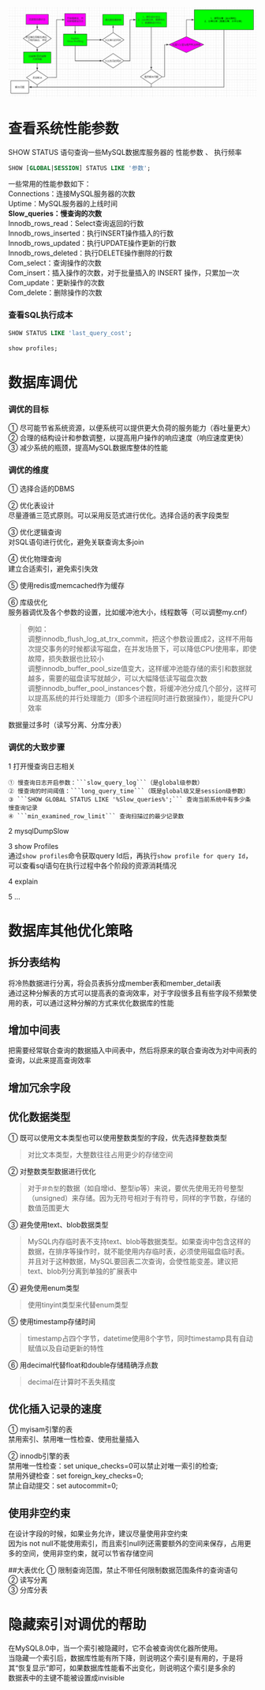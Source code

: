 ![img.png](images/数据库调优思路.png)

# 查看系统性能参数
SHOW STATUS 语句查询一些MySQL数据库服务器的 性能参数 、 执行频率
```sql
SHOW [GLOBAL|SESSION] STATUS LIKE '参数';
```
一些常用的性能参数如下：  
Connections：连接MySQL服务器的次数  
Uptime：MySQL服务器的上线时间  
**Slow_queries：慢查询的次数**  
Innodb_rows_read：Select查询返回的行数  
Innodb_rows_inserted：执行INSERT操作插入的行数  
Innodb_rows_updated：执行UPDATE操作更新的行数  
Innodb_rows_deleted：执行DELETE操作删除的行数  
Com_select：查询操作的次数  
Com_insert：插入操作的次数，对于批量插入的 INSERT 操作，只累加一次  
Com_update：更新操作的次数  
Com_delete：删除操作的次数

### 查看SQL执行成本
```sql
SHOW STATUS LIKE 'last_query_cost';
```
```sql
show profiles;
```

# 数据库调优
### 调优的目标
① 尽可能节省系统资源，以便系统可以提供更大负荷的服务能力（吞吐量更大）  
② 合理的结构设计和参数调整，以提高用户操作的响应速度（响应速度更快）  
③ 减少系统的瓶颈，提高MySQL数据库整体的性能  

### 调优的维度
① 选择合适的DBMS  

② 优化表设计  
尽量遵循三范式原则。可以采用反范式进行优化。选择合适的表字段类型  

③ 优化逻辑查询  
对SQL语句进行优化，避免关联查询太多join  

④ 优化物理查询  
建立合适索引，避免索引失效  

⑤ 使用redis或memcached作为缓存  

⑥ 库级优化  
服务器调优及各个参数的设置，比如缓冲池大小，线程数等（可以调整my.cnf）  
> 例如：  
> 调整innodb_flush_log_at_trx_commit，把这个参数设置成2，这样不用每次提交事务的时候都读写磁盘，在并发场景下，可以降低CPU使用率，即使故障，损失数据也比较小  
> 调整innodb_buffer_pool_size值变大，这样缓冲池能存储的索引和数据就越多，需要的磁盘读写就越少，可以大幅降低读写磁盘次数  
> 调整innodb_buffer_pool_instances个数，将缓冲池分成几个部分，这样可以提高系统的并行处理能力（即多个进程同时进行数据操作），能提升CPU效率

数据量过多时（读写分离、分库分表）  

### 调优的大致步骤
1 打开慢查询日志相关  
```
① 慢查询日志开启参数：```slow_query_log```（是global级参数）  
② 慢查询的时间阈值：```long_query_time```（既是global级又是session级参数）  
③ ```SHOW GLOBAL STATUS LIKE '%Slow_queries%';``` 查询当前系统中有多少条慢查询记录  
④ ```min_examined_row_limit``` 查询扫描过的最少记录数  
```

2 mysqlDumpSlow  

3 show Profiles  
通过```show profiles```命令获取query Id后，再执行```show profile for query Id```，可以查看sql语句在执行过程中各个阶段的资源消耗情况

4 explain  

5 ...  

# 数据库其他优化策略
## 拆分表结构
将冷热数据进行分离，将会员表拆分成member表和member_detail表  
通过这种分解表的方式可以提高表的查询效率，对于字段很多且有些字段不频繁使用的表，可以通过这种分解的方式来优化数据库的性能  

## 增加中间表
把需要经常联合查询的数据插入中间表中，然后将原来的联合查询改为对中间表的查询，以此来提高查询效率

## 增加冗余字段

## 优化数据类型
① 既可以使用文本类型也可以使用整数类型的字段，优先选择整数类型  
> 对比文本类型，大整数往往占用更少的存储空间

② 对整数类型数据进行优化  
> 对于```非负型```的数据（如自增id、整型ip等）来说，要优先使用无符号整型（unsigned）来存储。因为无符号相对于有符号，同样的字节数，存储的数值范围更大  

③ 避免使用text、blob数据类型  
> MySQL内存临时表不支持text、blob等数据类型。如果查询中包含这样的数据，在排序等操作时，就不能使用内存临时表，必须使用磁盘临时表。  
> 并且对于这种数据，MySQL要回表二次查询，会使性能变差。建议把text、blob列分离到单独的扩展表中

④ 避免使用enum类型  
> 使用tinyint类型来代替enum类型

⑤ 使用timestamp存储时间  
> timestamp占四个字节，datetime使用8个字节，同时timestamp具有自动赋值以及自动更新的特性

⑥ 用decimal代替float和double存储精确浮点数  
> decimal在计算时不丢失精度

## 优化插入记录的速度
① myisam引擎的表  
禁用索引、禁用唯一性检查、使用批量插入  

② innodb引擎的表  
禁用唯一性检查：set unique_checks=0可以禁止对唯一索引的检查;  
禁用外键检查：set foreign_key_checks=0;  
禁止自动提交：set autocommit=0;

## 使用非空约束
在设计字段的时候，如果业务允许，建议尽量使用非空约束  
因为is not null不能使用索引，而且索引null列还需要额外的空间来保存，占用更多的空间，使用非空约束，就可以节省存储空间

##大表优化
① 限制查询范围，禁止不带任何限制数据范围条件的查询语句  
② 读写分离  
③ 分库分表  

# 隐藏索引对调优的帮助
在MySQL8.0中，当一个索引被隐藏时，它不会被查询优化器所使用。  
当隐藏一个索引后，数据库性能有所下降，则说明这个索引是有用的，于是将其“恢复显示”即可，如果数据库性能看不出变化，则说明这个索引是多余的  
数据表中的主键不能被设置成invisible